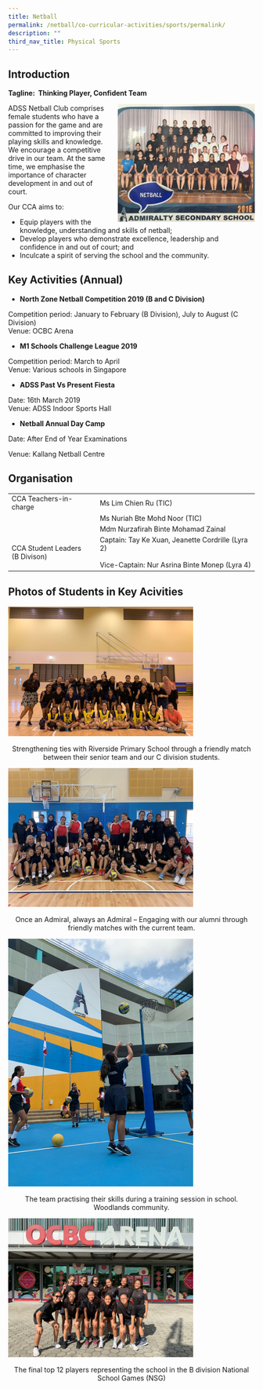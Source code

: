 ```yaml
---
title: Netball
permalink: /netball/co-curricular-activities/sports/permalink/
description: ""
third_nav_title: Physical Sports
---
```


Introduction
------------
**Tagline:  Thinking Player, Confident Team**

<img src="/images/n1.jpg" style="width:280px;height:240px;margin-left:15px;" align = "right">

ADSS Netball Club comprises female students who have a passion for the game and are committed to improving their playing skills and knowledge. We encourage a competitive drive in our team. At the same time, we emphasise the importance of character development in and out of court.

Our CCA aims to:

*   Equip players with the knowledge, understanding and skills of netball;
*   Develop players who demonstrate excellence, leadership and confidence in and out of court; and
*   Inculcate a spirit of serving the school and the community.



Key Activities (Annual)
-----------------------

*   **North Zone Netball Competition 2019 (B and C Division)**  
    

Competition period: January to February (B Division), July to August (C Division)  
Venue: OCBC Arena  
  

*   **M1 Schools Challenge League 2019**  
    

Competition period: March to April  
Venue: Various schools in Singapore  
  

*   **ADSS Past Vs Present Fiesta**  
    

Date: 16th March 2019  
Venue: ADSS Indoor Sports Hall  
  

*   **Netball Annual Day Camp**  
    

Date: After End of Year Examinations

Venue: Kallang Netball Centre


Organisation
------------

|  |  |
|---|---|
| CCA Teachers-in-charge | Ms Lim Chien Ru (TIC) |
|   | Ms Nuriah Bte Mohd Noor (TIC) |
|   | Mdm Nurzafirah Binte Mohamad Zainal |
| CCA Student Leaders<br>(B Divison) | Captain: Tay Ke Xuan, Jeanette Cordrille (Lyra 2)<br><br>Vice-Captain: Nur Asrina Binte Monep (Lyra 4) |



Photos of Students in Key Acivities
-----------------------------------
<img src="/images/n2.jpg"
		 style="width:75%">

<p style="text-align: center;">Strengthening ties with Riverside Primary School through a friendly match between their senior team and our C division students.</p>

<img src="/images/n3.jpg"
		 style="width:75%">

<p style="text-align: center;">Once an Admiral, always an Admiral – Engaging with our alumni through friendly matches with the current team.</p>

<img src="/images/n4.jpg"
		 style="width:75%">

<p style="text-align: center;">The team practising their skills during a training session in school.<br>Woodlands community.</p>

<img src="/images/n5.jpg"
		 style="width:75%">

<p style="text-align: center;">The final top 12 players representing the school in the B division National School Games (NSG)</p>